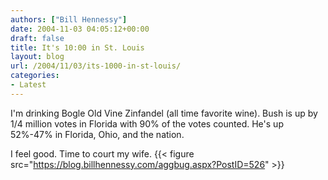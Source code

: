 ```yaml
---
authors: ["Bill Hennessy"]
date: 2004-11-03 04:05:12+00:00
draft: false
title: It's 10:00 in St. Louis
layout: blog
url: /2004/11/03/its-1000-in-st-louis/
categories:
- Latest
---
```


I'm drinking Bogle Old Vine Zinfandel (all time favorite wine).  Bush is up by 1/4 million votes in Florida with 90% of the votes counted.  He's up 52%-47% in Florida, Ohio, and the nation.    
  
I feel good.  Time to court my wife.   {{< figure src="https://blog.billhennessy.com/aggbug.aspx?PostID=526" >}}

